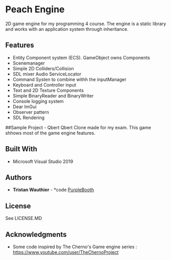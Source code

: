 # Peach Engine
2D game engine for my programming 4 course. 
The engine is a static library and works with an application system through inheritance.

## Features
- Entity Component system (ECS). GameObject owns Components
- Scenemanager
- Simple 2D Colliders/Collision
- SDL mixer Audio ServiceLocator
- Command Systen to combine withh the inputManager
- Keyboard and Controller input
- Text and 2D Texture Components
- Simple BinaryReader and BinaryWriter
- Console logging system
- Dear ImGui
- Observer pattern
- SDL Rendering

##Sample Project - Qbert
Qbert Clone made for my exam. This game shhows most of the game engine features.


## Built With
  - Microsoft Visual Studio 2019

## Authors
 - **Tristan Wauthier** - *code
    [PurpleBooth](https://github.com/PurpleBooth)

## License
See LICENSE.MD

## Acknowledgments
  - Some code inspired by The Cherno's Game engine series : https://www.youtube.com/user/TheChernoProject

